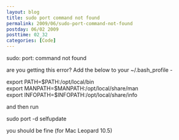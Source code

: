 ```yaml
---
layout: blog
title: sudo port command not found
permalink: 2009/06/sudo-port-command-not-found
postday: 06/02 2009
posttime: 02_32
categories: [Code]
---
```


<p>sudo: port: command not found</p>
<p>are you getting this error? Add the below to your ~/.bash_profile -</p>
<p>export PATH=$PATH:/opt/local/bin<br />
export MANPATH=$MANPATH:/opt/local/share/man<br />
export INFOPATH=$INFOPATH:/opt/local/share/info</p>
<p>and then run</p>
<p>sudo port -d selfupdate</p>
<p>you should be fine (for Mac Leopard 10.5)</p>
